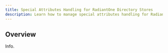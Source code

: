 ```yaml
---
title: Special Attributes Handling for RadiantOne Directory Stores
description: Learn how to manage special attributes handling for RadiantOne Directory stores. 
---
```


## Overview

Info.